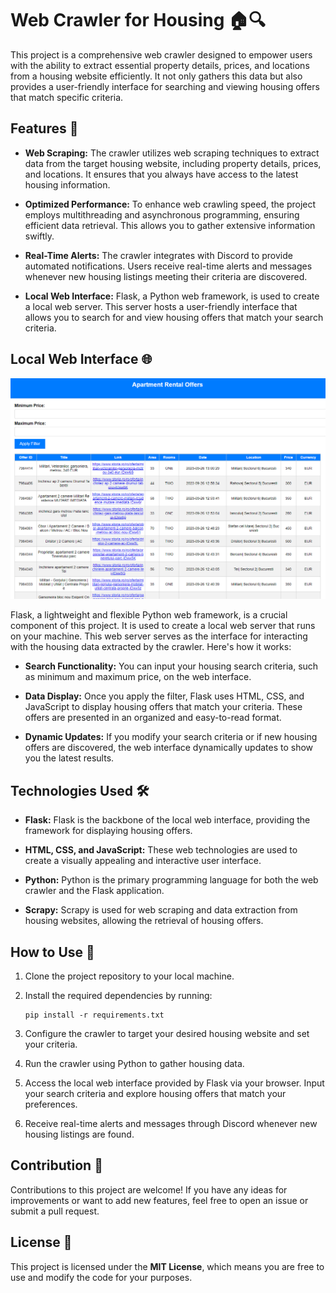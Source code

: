 # Web Crawler for Housing 🏠🔍

This project is a comprehensive web crawler designed to empower users with the ability to extract essential property details, prices, and locations from a housing website efficiently. It not only gathers this data but also provides a user-friendly interface for searching and viewing housing offers that match specific criteria.

## Features 🌟

- **Web Scraping:** The crawler utilizes web scraping techniques to extract data from the target housing website, including property details, prices, and locations. It ensures that you always have access to the latest housing information.

- **Optimized Performance:** To enhance web crawling speed, the project employs multithreading and asynchronous programming, ensuring efficient data retrieval. This allows you to gather extensive information swiftly.

- **Real-Time Alerts:** The crawler integrates with Discord to provide automated notifications. Users receive real-time alerts and messages whenever new housing listings meeting their criteria are discovered.

- **Local Web Interface:** Flask, a Python web framework, is used to create a local web server. This server hosts a user-friendly interface that allows you to search for and view housing offers that match your search criteria.

## Local Web Interface 🌐

![Interface](images/interface.PNG)

Flask, a lightweight and flexible Python web framework, is a crucial component of this project. It is used to create a local web server that runs on your machine. This web server serves as the interface for interacting with the housing data extracted by the crawler. Here's how it works:

- **Search Functionality:** You can input your housing search criteria, such as minimum and maximum price, on the web interface.

- **Data Display:** Once you apply the filter, Flask uses HTML, CSS, and JavaScript to display housing offers that match your criteria. These offers are presented in an organized and easy-to-read format.

- **Dynamic Updates:** If you modify your search criteria or if new housing offers are discovered, the web interface dynamically updates to show you the latest results.

## Technologies Used 🛠️

- **Flask:** Flask is the backbone of the local web interface, providing the framework for displaying housing offers.

- **HTML, CSS, and JavaScript:** These web technologies are used to create a visually appealing and interactive user interface.

- **Python:** Python is the primary programming language for both the web crawler and the Flask application.

- **Scrapy:** Scrapy is used for web scraping and data extraction from housing websites, allowing the retrieval of housing offers.

## How to Use 🚀

1. Clone the project repository to your local machine.

2. Install the required dependencies by running:

   ```
   pip install -r requirements.txt
   ```

3. Configure the crawler to target your desired housing website and set your criteria.

4. Run the crawler using Python to gather housing data.

5. Access the local web interface provided by Flask via your browser. Input your search criteria and explore housing offers that match your preferences.

6. Receive real-time alerts and messages through Discord whenever new housing listings are found.

## Contribution 🤝

Contributions to this project are welcome! If you have any ideas for improvements or want to add new features, feel free to open an issue or submit a pull request.

## License 📜

This project is licensed under the **MIT License**, which means you are free to use and modify the code for your purposes.
